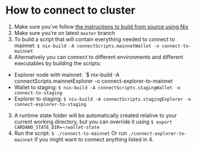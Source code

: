 # How to connect to cluster

1. Make sure you’ve follow [the instructions to build from source using Nix](build-cardano-sl-and-daedalus-from-source-code.md)
2. Make sure you’re on latest `master` branch
3. To build a script that will contain everything needed to connect to mainnet: `$ nix-build -A connectScripts.mainnetWallet -o connect-to-mainnet`
4. Alternatively you can connect to different environments and different executables by building the scripts:
- Explorer node with mainnet: `$ nix-build -A connectScripts.mainnetExplorer -o connect-explorer-to-mainnet
- Wallet to staging: `$ nix-build -A connectScripts.stagingWallet -o connect-to-staging`
- Explorer to staging: `$ nix-build -A connectScripts.stagingExplorer -o connect-explorer-to-staging`
3. A runtime state folder will be automatically created relative to your current
   working directory, but you can override it using `$ export CARDANO_STATE_DIR=~/wallet-state`
4. Run the script: `$ ./connect-to-mainnet`
   Or run `./connect-explorer-to-mainnet` if you might want to connect anything listed in 4.
